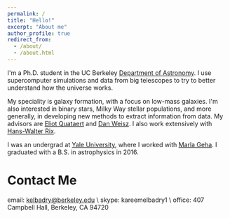 ```yaml
---
permalink: /
title: "Hello!"
excerpt: "About me"
author_profile: true
redirect_from: 
  - /about/
  - /about.html
---
```


I'm a Ph.D. student in the UC Berkeley [Department of Astronomy](https://astro.berkeley.edu/). I use supercomputer simulations and data from big telescopes to try to better understand how the universe works. 

My speciality is galaxy formation, with a focus on low-mass galaxies. I'm also interested in binary stars, Milky Way stellar populations, and more generally, in developing new methods to extract information from data. My advisors are [Eliot Quataert](http://w.astro.berkeley.edu/~eliot/) and [Dan Weisz](http://dweisz.github.io/). I also work extensively with [Hans-Walter Rix](http://www.mpia.de/rix).

I was an undergrad at [Yale University](https://astronomy.yale.edu/), where I worked with [Marla Geha](http://www.astro.yale.edu/mgeha/). I graduated with a B.S. in astrophysics in 2016. 


Contact Me
======
email: kelbadry@berkeley.edu \\
skype: kareemelbadry1 \\
office: 407 Campbell Hall, Berkeley, CA 94720